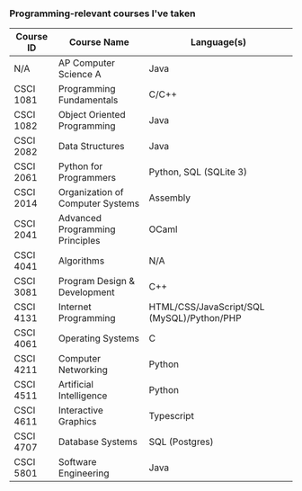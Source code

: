 ### Programming-relevant courses I've taken

| Course ID | Course Name | Language(s) |
| ------------- | ------------- | ------------- |
| N/A | AP Computer Science A | Java |
| CSCI 1081 | Programming Fundamentals | C/C++ |
| CSCI 1082 | Object Oriented Programming | Java |
| CSCI 2082 | Data Structures | Java |
| CSCI 2061 | Python for Programmers | Python, SQL (SQLite 3) |
| CSCI 2014 | Organization of Computer Systems | Assembly |
| CSCI 2041 | Advanced Programming Principles | OCaml |
| CSCI 4041 | Algorithms | N/A |
| CSCI 3081 | Program Design & Development | C++ |
| CSCI 4131 | Internet Programming | HTML/CSS/JavaScript/SQL (MySQL)/Python/PHP |
| CSCI 4061 | Operating Systems | C |
| CSCI 4211 | Computer Networking | Python |
| CSCI 4511 | Artificial Intelligence | Python |
| CSCI 4611 | Interactive Graphics | Typescript |
| CSCI 4707 | Database Systems | SQL (Postgres) |
| CSCI 5801 | Software Engineering | Java |
